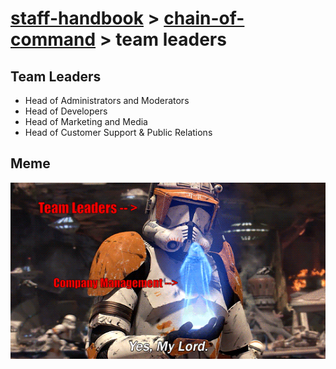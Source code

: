 # [staff-handbook](../../README.md) > [chain-of-command](./chain-of-command.md) > team leaders

## Team Leaders
- Head of Administrators and Moderators
- Head of Developers
- Head of Marketing and Media
- Head of Customer Support & Public Relations

## Meme
![Star Wars Meme](https://raw.githubusercontent.com/Inertia-Lighting/staff-handbook/master/assets/media/images/meme--yes-my-lord--company-management-team-leaders.gif)
